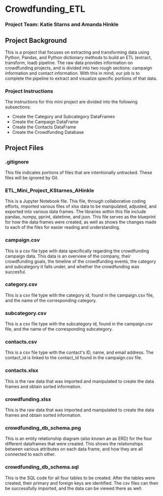 # Crowdfunding_ETL

### Project Team: Katie Starns and Amanda Hinkle

## Project Background

This is a project that focuses on extracting and transforming data using Python, Pandas, and Python dictionary methods to build an ETL (extract, transform, load) pipeline. The raw data provides information on crowdfunding projects, and is divided into two rough sections: campaign information and contact information. With this in mind, our job is to complete the pipeline to extract and visualize specific portions of that data. 

### Project Instructions

The instructions for this mini project are divided into the following subsections:

* Create the Category and Subcategory DataFrames
* Create the Campaign DataFrame
* Create the Contacts DataFrame
* Create the Crowdfunding Database

## Project Files

### .gitignore

This file indicates portions of files that are intentionally untracked. These files will be ignored by Git.

### ETL_Mini_Project_KStarnes_AHinkle

This is a Jupyter Notebook file. This file, through collaborative coding efforts, imported various files of xlsx data to be manipulated, adjusted, and exported into various data frames. The libraries within this file include pandas, numpy, pprint, datetime, and json. This file serves as the blueprint for how the data frames were created, as well as shows the changes made to each of the files for easier reading and understanding. 

### campaign.csv

This is a csv file type with data specifically regarding the crowdfunding campaign data. This data is an overview of the company, their crowdfunding goals, the timeline of the crowdfunding events, the category and subcategory it falls under, and whether the crowdfunding was succesful.

### category.csv

This is a csv file type with the category id, found in the campaign.csv file, and the name of the corresponding category.

### subcategory.csv

This is a csv file type with the subcategory id, found in the campaign.csv file, and the name of the corresponding subcategory.

### contacts.csv

This is a csv file type with the contact's ID, name, and email address. The contact_id is linked to the contact_id found in the campaign.csv file.

### contacts.xlsx

This is the raw data that was imported and manipulated to create the data frames and obtain sorted information.

### crowdfunding.xlsx

This is the raw data that was imported and manipulated to create the data frames and obtain sorted information.

### crowdfunding_db_schema.png

This is an entity relationship diagram (also known an as ERD) for the four different dataframes that were created. This shows the relationships between various attributes on each data frame, and how they are all connected to each other.

### crowdfunding_db_schema.sql

This is the SQL code for all four tables to be created. After the tables were created, their primary and foreign keys are identified. The csv files can then be successfully imported, and the data can be viewed there as well. 
